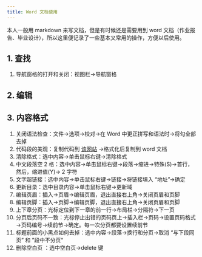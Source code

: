 ```yaml
---
title: Word 文档使用
---
```


本人一般用 markdown 来写文档，但是有时候还是需要用到 word 文档（作业报告、毕业设计），所以这里便记录了一些基本又常用的操作，方便以后使用。

## 1. 查找

1. 导航窗格的打开和关闭：视图栏→导航窗格

## 2. 编辑

## 3. 内容格式

1. 关闭语法检查：文件→选项→校对→在 Word 中更正拼写和语法时→将勾全部去掉
2. 代码段的美观：复制代码到 [该网站](http://www.planetb.ca/syntax-highlight-word) →格式化后复制到 word 文档
3. 清除格式：选中内容→单击鼠标右键→清除格式
4. 中文段落空 2 格：选中内容→单击鼠标右键→段落→缩进→特殊(S)→首行，然后，缩进值(Y)→ 2 字符
5. 文字超链接：选中内容→单击鼠标右键→链接→将链接填入 “地址”→确定
6. 更新目录：选中目录内容→单击鼠标右键→更新域
7. 编辑页眉：插入→页眉→编辑页眉，退出直接右上角→关闭页眉和页脚
8. 编辑页脚：插入→页脚→编辑页脚，退出直接右上角→关闭页眉和页脚
9. 上下章分页：光标定位到下一章的前一行→布局栏→分隔符→下一页
10. 分页后页码不一致：光标停止出错的页码页上→插入栏→页码→设置页码格式→页码编号→续前节→确定。每一次分页都要设置续前节
11. 标题前面的小黑点如何去掉：选中内容→段落→换行和分页→取消 “与下段同页” 和 ”段中不分页“
12. 删除空白页 ：选中空白页→delete 键

